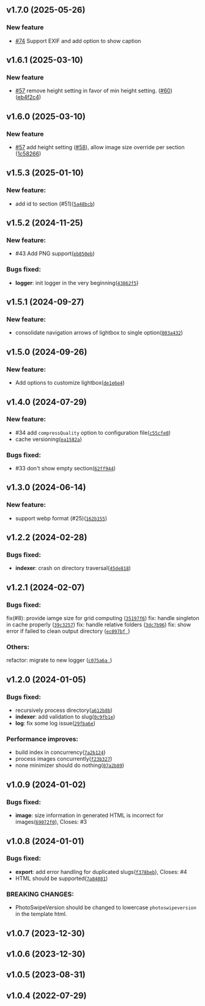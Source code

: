 ## v1.7.0 (2025-05-26)

### New feature

- [#74](https://github.com/waynezhang/foto/pull/74) Support EXIF and add option to show caption


## v1.6.1 (2025-03-10)

### New feature

- [#57](https://github.com/waynezhang/foto/issues/57) remove height setting in favor of min height setting. ([#60](https://github.com/waynezhang/foto/issues/60)) ([eb4f2c4](https://github.com/waynezhang/foto/commit/eb4f2c46e01e6281d6e731f20bc60996c9415af1))


## v1.6.0 (2025-03-10)

### New feature

- [#57](https://github.com/waynezhang/foto/issues/57) add height setting ([#58](https://github.com/waynezhang/foto/issues/58)), allow image size override per section ([1c58266](https://github.com/waynezhang/foto/commit/1c582664c6e9c5c88fa447f3d5c7efbaaaedc0e9))


## v1.5.3 (2025-01-10)

### New feature:

- add id to section (#51)([`5a48bcb`](https://github.com/waynezhang/foto/commit/5a48bcb379e9112d33ab73a56c53cb5f41de6901))


## v1.5.2 (2024-11-25)

### New feature:

- #43 Add PNG support([`eb850eb`](https://github.com/waynezhang/foto/commit/eb850eb03967107a73c1f2fc502f57cc793f3bb6))

### Bugs fixed:

- **logger**: init logger in the very beginning([`43862f5`](https://github.com/waynezhang/foto/commit/43862f5d853fa8794747674d1adc0ffd3e86d9f0))


## v1.5.1 (2024-09-27)

### New feature:

- consolidate navigation arrows of lightbox to single option([`003a432`](https://github.com/waynezhang/foto/commit/003a432ff22aab0af6c8c41c57edc41870f215e9))


## v1.5.0 (2024-09-26)

### New feature:

- Add options to customize lightbox([`de1e6e4`](https://github.com/waynezhang/foto/commit/de1e6e4ad1414621e1a404104a39ee78b1a0ddb4))


## v1.4.0 (2024-07-29)

### New feature:

- #34 add `compressQuality` option to configuration file([`c55cfe0`](https://github.com/waynezhang/foto/commit/c55cfe06ae5e1f23e1f6054ac6a42708d23b1952))
- cache versioning([`ea1582a`](https://github.com/waynezhang/foto/commit/ea1582a7e3213f81157d6258468e132581fffcf2))

### Bugs fixed:

- #33 don't show empty section([`62ff944`](https://github.com/waynezhang/foto/commit/62ff944469dab2ddb84854f43e283db57af2d0e0))


## v1.3.0 (2024-06-14)

### New feature:

- support webp format (#25)([`162b155`](https://github.com/waynezhang/foto/commit/162b1559f4de4d8dbe17d941261c8c8136f4f9d9))

## v1.2.2 (2024-02-28)

### Bugs fixed:

- **indexer**: crash on directory traversal([`45de818`](https://github.com/waynezhang/foto/commit/45de8189b028ce71407c422101591cf40835fcb7))

## v1.2.1 (2024-02-07)

### Bugs fixed:

fix(#8): provide iamge size for grid computing ([`35197f6`](https://github.com/waynezhang/foto/commit/35197f60525c52c6f26f5ea460f3ea957e3e6073))
fix: handle singleton in cache properly ([`39c3257`](https://github.com/waynezhang/foto/pull/10/commits/39c32576d4d040647dfa1dbe24ddaffcdd1d8853))
fix: handle relative folders ([`3dc7b96`](https://github.com/waynezhang/foto/commit/3dc7b96d47327c937f695fee5fe911f4bf9b77d1))
fix: show error if failed to clean output directory ([`ec097bf `](https://github.com/waynezhang/foto/commit/ec097bf8002ba27eabbd2a1d2bee372e78e0a11b))

### Others:

refactor: migrate to new logger ([`c075a6a `](https://github.com/waynezhang/foto/commit/c075a6a843045f143bd9202b3cc5ebc16cc3c2fe))

## v1.2.0 (2024-01-05)

### Bugs fixed:

- recursively process directory([`a612b8b`](https://github.com/waynezhang/foto/commit/a612b8bcd9dc4aa825aaef91c54af2c74f4a9264))
- **indexer**: add validation to slug([`0c9fb1e`](https://github.com/waynezhang/foto/commit/0c9fb1ec7a2984db5735905cdbba5700228af2ac))
- **log**: fix some log issue([`29fba6e`](https://github.com/waynezhang/foto/commit/29fba6ee5b326d54b37ed4464b95687bc47b51f2))

### Performance improves:

- build index in concurrency([`7a2b124`](https://github.com/waynezhang/foto/commit/7a2b12417c548e7d79c4c7e1de927369d27def11))
- process images concurrently([`f23b327`](https://github.com/waynezhang/foto/commit/f23b3276c0c59550adc878cab697805939802321))
- none minimizer should do nothing([`07a2b89`](https://github.com/waynezhang/foto/commit/07a2b896f55fd489421e31fc171c96628727e566))

## v1.0.9 (2024-01-02)

### Bugs fixed:

- **image**: size information in generated HTML is incorrect for images([`69072f0`](https://github.com/waynezhang/foto/commit/69072f087cc76adcc4293e473523f869149e4c5c)), Closes: #3

## v1.0.8 (2024-01-01)

### Bugs fixed:

- **export**: add error handling for duplicated slugs([`f378beb`](https://github.com/waynezhang/foto/commit/f378bebacebe96e2ecc31e912492f89200b461ce)), Closes: #4
- HTML should be supported([`7a84081`](https://github.com/waynezhang/foto/commit/7a84081864679040fbda84539c392acae5ad9ec5))

### BREAKING CHANGES:

- PhotoSwipeVersion should be changed to lowercase `photoswipeversion` in the template html.

## v1.0.7 (2023-12-30)

## v1.0.6 (2023-12-30)

## v1.0.5 (2023-08-31)

## v1.0.4 (2022-07-29)
